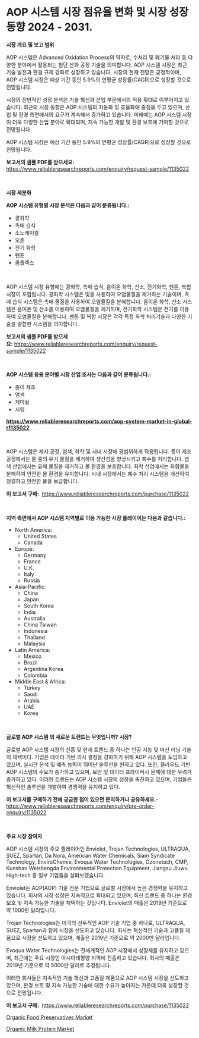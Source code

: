 <p><h1>AOP 시스템 시장 점유율 변화 및 시장 성장 동향 2024 - 2031.</h1></p><p><strong>시장 개요 및 보고 범위</strong></p>
<p><p>AOP 시스템은 Advanced Oxidation Process의 약자로, 수처리 및 폐기물 처리 등 다양한 분야에서 활용되는 첨단 산화 공정 기술을 의미합니다. AOP 시스템 시장은 최근 기술 발전과 환경 규제 강화로 성장하고 있습니다. 시장의 현재 전망은 긍정적이며, AOP 시스템 시장은 예상 기간 동안 5.9%의 연평균 성장률(CAGR)으로 성장할 것으로 전망됩니다.</p><p>시장의 전반적인 성장 분석은 기술 혁신과 산업 부문에서의 적용 확대로 이루어지고 있습니다. 최근의 시장 동향은 AOP 시스템의 자동화 및 효율화에 중점을 두고 있으며, 산업 및 환경 측면에서의 요구가 계속해서 증가하고 있습니다. 미래에는 AOP 시스템 시장이 더욱 다양한 산업 분야로 확대되며, 지속 가능한 개발 및 환경 보호에 기여할 것으로 전망됩니다.</p><p>AOP 시스템 시장은 예상 기간 동안 5.9%의 연평균 성장률(CAGR)으로 성장할 것으로 전망됩니다.</p></p>
<p><strong>보고서의 샘플 PDF를 받으세요:</strong> <a href="https://www.reliableresearchreports.com/enquiry/request-sample/1135022">https://www.reliableresearchreports.com/enquiry/request-sample/1135022</a></p>
<p>&nbsp;</p>
<p><strong>시장 세분화</strong></p>
<p><strong>AOP 시스템 유형별 시장 분석은 다음과 같이 분류됩니다.:</strong></p>
<p><ul><li>광화학</li><li>촉매 습식</li><li>소노케미컬</li><li>오존</li><li>전기 화학</li><li>펜튼</li><li>콤플렉스</li></ul></p>
<p>&nbsp;</p>
<p><p>AOP 시스템 시장 유형에는 광화학, 촉매 습식, 음이온 화학, 산소, 전기화학, 펜톤, 복합 시장이 포함됩니다. 광화학 시스템은 빛을 사용하여 오염물질을 제거하는 기술이며, 촉매 습식 시스템은 촉매 물질을 사용하여 오염물질을 분해합니다. 음이온 화학, 산소 시스템은 음이온 및 산소를 이용하여 오염물질을 제거하며, 전기화학 시스템은 전기를 이용하여 오염물질을 분해합니다. 펜톤 및 복합 시장은 각각 특정 화학 처리기술과 다양한 기술을 결합한 시스템을 의미합니다.</p></p>
<p><strong>보고서의 샘플 PDF를 받으세요:</strong>&nbsp;<a href="https://www.reliableresearchreports.com/enquiry/request-sample/1135022">https://www.reliableresearchreports.com/enquiry/request-sample/1135022</a></p>
<p>&nbsp;</p>
<p><strong> AOP 시스템 응용 분야별 시장 산업 조사는 다음과 같이 분류됩니다.:</strong></p>
<p><ul><li>종이 제조</li><li>염색</li><li>케미컬</li><li>시립</li></ul></p>
<p><strong><a href="https://www.reliableresearchreports.com/aop-system-market-in-global-r1135022">https://www.reliableresearchreports.com/aop-system-market-in-global-r1135022</a></strong></p>
<p>&nbsp;</p>
<p><p>AOP 시스템은 제지 공정, 염색, 화학 및 시내 시장에 광범위하게 적용됩니다. 종이 제조 공정에서는 물 중의 유기 물질을 제거하여 생산성을 향상시키고 폐수를 처리합니다. 염색 산업에서는 유해 물질을 제거하고 물 환경을 보호합니다. 화학 산업에서는 화합물을 분해하여 안전한 물 환경을 유지합니다. 시내 시장에서는 폐수 처리 시스템을 개선하여 청결하고 안전한 물을 보급합니다.</p></p>
<p><strong>이 보고서 구매:</strong>&nbsp; <a href="https://www.reliableresearchreports.com/purchase/1135022">https://www.reliableresearchreports.com/purchase/1135022</a></p>
<p>&nbsp;</p>
<p><strong>지역 측면에서 AOP 시스템 지역별로 이용 가능한 시장 플레이어는 다음과 같습니다.:</strong></p>
<p><ul>
    <li>
        North America:
        <ul>
            <li>United States</li>
            <li>Canada</li>
        </ul>
    </li>
    <li>
        Europe:
        <ul>
            <li>Germany</li>
            <li>France</li>
            <li>U.K.</li>
            <li>Italy</li>
            <li>Russia</li>
        </ul>
    </li>
    <li>
        Asia-Pacific:
        <ul>
            <li>China</li>
            <li>Japan</li>
            <li>South Korea</li>
            <li>India</li>
            <li>Australia</li>
            <li>China Taiwan</li>
            <li>Indonesia</li>
            <li>Thailand</li>
            <li>Malaysia</li>
        </ul>
    </li>
    <li>
        Latin America:
        <ul>
            <li>Mexico</li>
            <li>Brazil</li>
            <li>Argentina Korea</li>
            <li>Colombia</li>
        </ul>
    </li>
    <li>
        Middle East & Africa:
        <ul>
            <li>Turkey</li>
            <li>Saudi</li>
            <li>Arabia</li>
            <li>UAE</li>
            <li>Korea</li>
        </ul>
    </li>
    </ul></p>
<p>&nbsp;</p>
<p><strong>글로벌 AOP 시스템 의 새로운 트렌드는 무엇입니까? 시장?</strong></p>
<p><p>글로벌 AOP 시스템 시장의 신흥 및 현재 트렌드 중 하나는 인공 지능 및 머신 러닝 기술의 채택이다. 기업은 데이터 기반 의사 결정을 강화하기 위해 AOP 시스템을 도입하고 있으며, 실시간 분석 및 예측 능력이 뛰어난 솔루션을 원하고 있다. 또한, 클라우드 기반 AOP 시스템의 수요가 증가하고 있으며, 보안 및 데이터 프라이버시 문제에 대한 우려가 증가하고 있다. 이러한 트렌드는 AOP 시스템 시장의 성장을 촉진하고 있으며, 기업들은 혁신적인 솔루션을 개발하여 경쟁력을 유지하고 있다.</p></p>
<p><strong>이 보고서를 구매하기 전에 궁금한 점이 있으면 문의하거나 공유하세요.</strong>- <a href="https://www.reliableresearchreports.com/enquiry/pre-order-enquiry/1135022">https://www.reliableresearchreports.com/enquiry/pre-order-enquiry/1135022</a></p>
<p>&nbsp;</p>
<p><strong>주요 시장 참여자</strong></p>
<p><p>AOP 시스템 시장의 주요 플레이어인 Enviolet, Trojan Technologies, ULTRAQUA, SUEZ, Spartan, Da Nora, American Water Chemicals, Siam Syndicate Technology, EnviroChemie, Evoqua Water Technologies, Ozonetech, CMP, Kunshan Weishengda Environmental Protection Equipment, Jiangsu Jiuwu High-tech 중 일부 기업들을 살펴보겠습니다.</p><p>Enviolet는 AOP(AOP) 기술 전문 기업으로 글로벌 시장에서 높은 경쟁력을 유지하고 있습니다. 회사의 시장 성장은 지속적으로 확대되고 있으며, 최신 트렌드 중 하나는 환경 보호 및 지속 가능한 기술을 채택하는 것입니다. Enviolet의 매출은 2019년 기준으로 약 1000만 달러입니다.</p><p>Trojan Technologies는 미국의 선두적인 AOP 기술 기업 중 하나로, ULTRAQUA, SUEZ, Spartan과 함께 시장을 선도하고 있습니다. 회사는 혁신적인 기술과 고품질 제품으로 시장을 선도하고 있으며, 매출은 2019년 기준으로 약 2000만 달러입니다.</p><p>Evoqua Water Technologies는 전세계적인 AOP 시장에서 성장세를 유지하고 있으며, 최근에는 주요 시장인 아시아태평양 지역에 진출하고 있습니다. 회사의 매출은 2019년 기준으로 약 5000만 달러로 추정됩니다.</p><p>이러한 회사들은 지속적인 기술 혁신과 고품질 제품으로 AOP 시스템 시장을 선도하고 있으며, 환경 보호 및 지속 가능한 기술에 대한 수요가 높아지는 가운데 더욱 성장할 것으로 전망됩니다.</p></p>
<p><strong>이 보고서 구매:</strong>&nbsp;&nbsp;<a href="https://www.reliableresearchreports.com/purchase/1135022">https://www.reliableresearchreports.com/purchase/1135022</a></p>
<p><p><a href="https://five-trouble-98a.notion.site/Organic-Food-Preservatives-Market-Comprehensive-Assessment-by-Type-Application-and-Geography-e4dab5f825ba48d0b6bae7113f5dfa23">Organic Food Preservatives Market</a></p><p><a href="https://nifty-kite-d51.notion.site/Organic-Milk-Protein-Market-Analysis-Its-CAGR-Market-Segmentation-and-Global-Industry-Overview-09de764d966d42f3a2bb7a8a9ca90178">Organic Milk Protein Market</a></p></p>